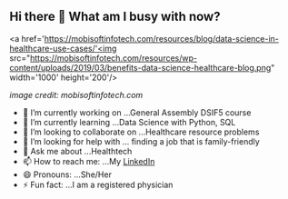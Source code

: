 ## Hi there 👋 What am I busy with now? 


<a href='https://mobisoftinfotech.com/resources/blog/data-science-in-healthcare-use-cases/'<img src="https://mobisoftinfotech.com/resources/wp-content/uploads/2019/03/benefits-data-science-healthcare-blog.png" width='1000' height='200'/></a><figcaption><i>image credit: mobisoftinfotech.com</i></figcaption>

- 🔭 I’m currently working on ...General Assembly DSIF5 course
- 🌱 I’m currently learning ...Data Science with Python, SQL
- 👯 I’m looking to collaborate on ...Healthcare resource problems
- 🤔 I’m looking for help with ... finding a job that is family-friendly
- 💬 Ask me about ...Healthtech
- 📫 How to reach me: ...My [LinkedIn](https://www.linkedin.com/in/yxmauw/)
- 😄 Pronouns: ...She/Her
- ⚡ Fun fact: ...I am a registered physician

